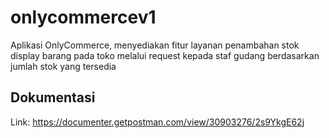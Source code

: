 # onlycommercev1
Aplikasi OnlyCommerce, menyediakan fitur layanan penambahan stok display barang pada toko melalui request kepada staf gudang berdasarkan jumlah stok yang tersedia

## Dokumentasi
Link: https://documenter.getpostman.com/view/30903276/2s9YkgE62j
